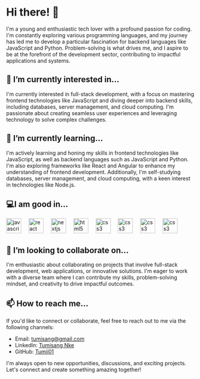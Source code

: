 # Hi there! 👋

I'm a young and enthusiastic tech lover with a profound passion for coding. I'm constantly exploring various programming languages, and my journey has led me to develop a particular fascination for backend languages like JavaScript and Python. Problem-solving is what drives me, and I aspire to be at the forefront of the development sector, contributing to impactful applications and systems.

## 🔭 I’m currently interested in...
I'm currently interested in full-stack development, with a focus on mastering frontend technologies like JavaScript and diving deeper into backend skills, including databases, server management, and cloud computing. I'm passionate about creating seamless user experiences and leveraging technology to solve complex challenges.

## 🌱 I’m currently learning...
I'm actively learning and honing my skills in frontend technologies like JavaScript, as well as backend languages such as JavaScript and Python. I'm also exploring frameworks like React and Angular to enhance my understanding of frontend development. Additionally, I'm self-studying databases, server management, and cloud computing, with a keen interest in technologies like Node.js.

## 💻I am good in...
<div align="left">
  <img src="https://cdn.jsdelivr.net/gh/devicons/devicon/icons/javascript/javascript-original.svg" height="40" alt="javascript logo"  />
  <img width="12" />
  <img src="https://cdn.jsdelivr.net/gh/devicons/devicon/icons/react/react-original.svg" height="40" alt="react logo"  />
  <img width="12" />
  <img src="https://cdn.jsdelivr.net/gh/devicons/devicon/icons/nextjs/nextjs-original.svg" height="40" alt="nextjs logo"  />
  <img width="12" />
  <img src="https://cdn.jsdelivr.net/gh/devicons/devicon/icons/html5/html5-original.svg" height="40" alt="html5 logo"  />
  <img width="12" />
  <img src="https://cdn.jsdelivr.net/gh/devicons/devicon/icons/css3/css3-original.svg" height="40" alt="css3 logo"  />
  <img width="12" />
  <img src="https://img.shields.io/badge/-Tailwindcss-black?style=flat-square&logo=tailwindcss" height="40" alt="css3 logo"  />
  <img width="12" />
    <img src="https://img.shields.io/badge/-Bootstrap-black?style=flat-square&logo=bootstrap" height="40" alt="css3 logo"  />
  <img width="12" />
    <img src="https://img.shields.io/badge/-MongoDB-black?style=flat-square&logo=mongodb" height="40" alt="css3 logo"  />
    <img width="12" />

</div>


## 🤝 I’m looking to collaborate on...
I'm enthusiastic about collaborating on projects that involve full-stack development, web applications, or innovative solutions. I'm eager to work with a diverse team where I can contribute my skills, problem-solving mindset, and creativity to drive impactful outcomes.

## 📫 How to reach me...
If you'd like to connect or collaborate, feel free to reach out to me via the following channels:
- Email: [tumisang@gmail.com](http://mail.google.com/mail?hl=en)
- LinkedIn: [Tumisang Nke](https://www.linkedin.com/in/yourname/tumisang-nke-014stu/)
- GitHub: [Tumii01](https://github.com/Tumii01/)

I'm always open to new opportunities, discussions, and exciting projects. Let's connect and create something amazing together!
<!---
Tumii01/Tumii01 is a ✨ special ✨ repository because its `README.md` (this file) appears on your GitHub profile.
You can click the Preview link to take a look at your changes.
--->
